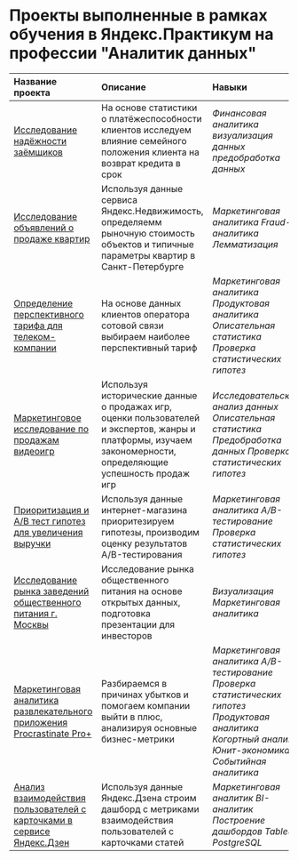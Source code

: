 # Проекты выполненные в рамках обучения в Яндекс.Практикум на профессии "Аналитик данных"

| Название проекта | Описание | Навыки | Используемые библиотеки | 
| :---------------------- | :---------------------- | :---------------------- | :---------------------- |
| [Исследование надёжности заёмщиков](project_2_bank_data) | На основе статистики о платёжеспособности клиентов исследуем влияние семейного положения клиента на возврат кредита в срок| *Финансовая аналитика визуализация данных предобработка данных* | *Pandas PyMystem3 seaborn matplotlib* |
| [Исследование объявлений о продаже квартир](project_3_reality_spb_analitics) | Используя данные сервиса Яндекс.Недвижимость, определяемм рыночную стоимость объектов и типичные параметры квартир в Санкт-Петербурге| *Маркетинговая аналитика Fraud-аналитика Лемматизация* | *Pandas seaborn matplotlib* |
| [Определение перспективного тарифа для телеком-компании](project_4_telekom_best_tarif) | На основе данных клиентов оператора сотовой связи выбираем наиболее перспективный тариф | *Маркетинговая аналитика Продуктовая аналитика Описательная статистика Проверка статистических гипотез* | *Pandas seaborn matplotlib scipy math* |
| [Маркетинговое исследование по продажам видеоигр](project_5_gamedev_analitics) | Используя исторические данные о продажах игр, оценки пользователей и экспертов, жанры и платформы, изучаем закономерности, определяющие успешность продаж игр | *Исследовательский анализ данных Описательная статистика Предобработка данных Проверка статистических гипотез* | *Pandas seaborn numpy matplotlib scipy math* |
| [Приоритизация и A/B тест гипотез для увеличения выручки](project_6_ab_test_revenue_market) | Используя данные интернет-магазина приоритезируем гипотезы, производим оценку результатов A/B-тестирования | *Маркетинговая аналитика A/B-тестирование Проверка статистических гипотез* | *Pandas seaborn numpy matplotlib scipy datetime* |
| [Исследование рынка заведений общественного питания г. Москвы](project_7_restaraunts_research) | Исследование рынка общественного питания на основе открытых данных, подготовка презентации для инвесторов | *Визуализация Маркетинговая аналитика* | *Pandas seaborn numpy bs4 scipy requests plotly* |
| [Маркетинговая аналитика развлекательного приложения Procrastinate Pro+](project_8_users_app_behaviour) | Разбираемся в причинах убытков и помогаем компании выйти в плюс, анализируя основные бизнес-метрики | *Маркетинговая аналитика A/B-тестирование Проверка статистических гипотез Продуктовая аналитика Когортный анализ Юнит-экономика Событийная аналитика* | *Pandas seaborn numpy datetime scipy statsmodels plotly* |
| [Анализ взаимодействия пользователей с карточками в сервисе Яндекс.Дзен](project_9_dashboard_creating) | Используя данные Яндекс.Дзена строим дашборд с метриками взаимодействия пользователей с карточками статей | *Маркетинговая аналитик BI-аналитик Построение дашбордов Tableu PostgreSQL* | *sqlalchemy pandas dash* |
